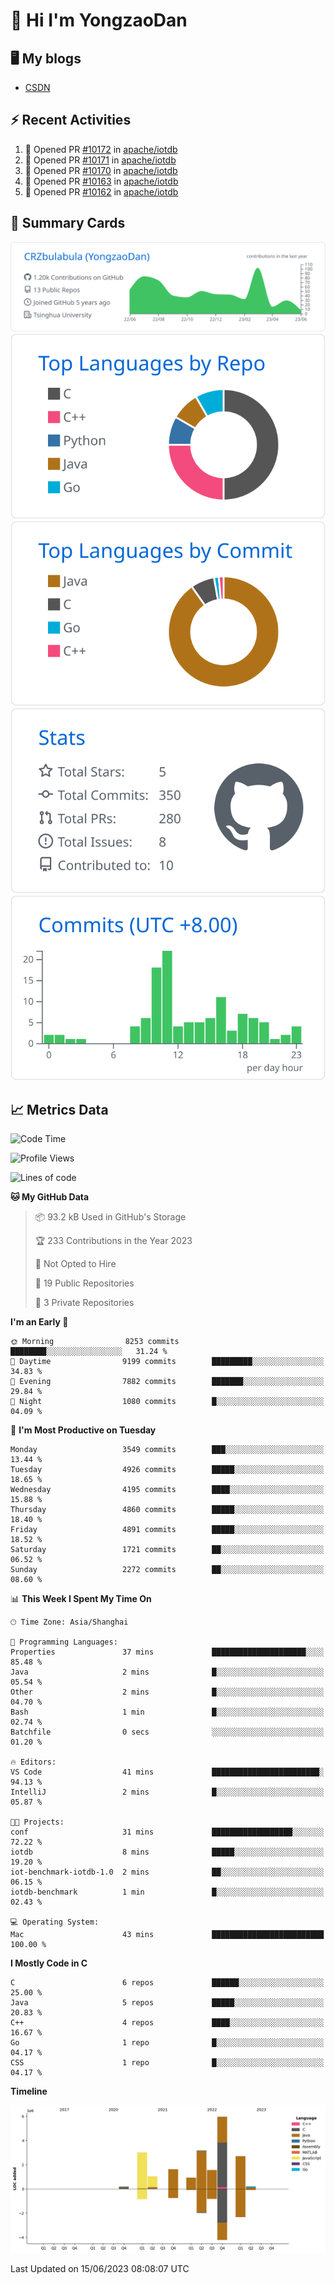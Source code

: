 # 👋 Hi I'm YongzaoDan

## 🖥 My blogs
  + [CSDN](https://blog.csdn.net/CRZbulabula?type=blog)

## ⚡ Recent Activities
<!--START_SECTION:activity-->
1. 💪 Opened PR [#10172](https://github.com/apache/iotdb/pull/10172) in [apache/iotdb](https://github.com/apache/iotdb)
2. 💪 Opened PR [#10171](https://github.com/apache/iotdb/pull/10171) in [apache/iotdb](https://github.com/apache/iotdb)
3. 💪 Opened PR [#10170](https://github.com/apache/iotdb/pull/10170) in [apache/iotdb](https://github.com/apache/iotdb)
4. 💪 Opened PR [#10163](https://github.com/apache/iotdb/pull/10163) in [apache/iotdb](https://github.com/apache/iotdb)
5. 💪 Opened PR [#10162](https://github.com/apache/iotdb/pull/10162) in [apache/iotdb](https://github.com/apache/iotdb)
<!--END_SECTION:activity-->

## 🎑 Summary Cards

[![](https://raw.githubusercontent.com/CRZbulabula/CRZbulabula/main/profile-summary-card-output/github/0-profile-details.svg)](https://github.com/vn7n24fzkq/github-profile-summary-cards)
[![](https://raw.githubusercontent.com/CRZbulabula/CRZbulabula/main/profile-summary-card-output/github/1-repos-per-language.svg)](https://github.com/vn7n24fzkq/github-profile-summary-cards) [![](https://raw.githubusercontent.com/CRZbulabula/CRZbulabula/main/profile-summary-card-output/github/2-most-commit-language.svg)](https://github.com/vn7n24fzkq/github-profile-summary-cards)
[![](https://raw.githubusercontent.com/CRZbulabula/CRZbulabula/main/profile-summary-card-output/github/3-stats.svg)](https://github.com/vn7n24fzkq/github-profile-summary-cards) [![](https://raw.githubusercontent.com/CRZbulabula/CRZbulabula/main/profile-summary-card-output/github/4-productive-time.svg)](https://github.com/vn7n24fzkq/github-profile-summary-cards)

## 📈 Metrics Data

<!--START_SECTION:waka-->
![Code Time](http://img.shields.io/badge/Code%20Time-187%20hrs%2022%20mins-blue)

![Profile Views](http://img.shields.io/badge/Profile%20Views-0-blue)

![Lines of code](https://img.shields.io/badge/From%20Hello%20World%20I%27ve%20Written-20.4%20million%20lines%20of%20code-blue)

**🐱 My GitHub Data** 

> 📦 93.2 kB Used in GitHub's Storage 
 > 
> 🏆 233 Contributions in the Year 2023
 > 
> 🚫 Not Opted to Hire
 > 
> 📜 19 Public Repositories 
 > 
> 🔑 3 Private Repositories 
 > 
**I'm an Early 🐤** 

```text
🌞 Morning                8253 commits        ████████░░░░░░░░░░░░░░░░░   31.24 % 
🌆 Daytime                9199 commits        █████████░░░░░░░░░░░░░░░░   34.83 % 
🌃 Evening                7882 commits        ███████░░░░░░░░░░░░░░░░░░   29.84 % 
🌙 Night                  1080 commits        █░░░░░░░░░░░░░░░░░░░░░░░░   04.09 % 
```
📅 **I'm Most Productive on Tuesday** 

```text
Monday                   3549 commits        ███░░░░░░░░░░░░░░░░░░░░░░   13.44 % 
Tuesday                  4926 commits        █████░░░░░░░░░░░░░░░░░░░░   18.65 % 
Wednesday                4195 commits        ████░░░░░░░░░░░░░░░░░░░░░   15.88 % 
Thursday                 4860 commits        █████░░░░░░░░░░░░░░░░░░░░   18.40 % 
Friday                   4891 commits        █████░░░░░░░░░░░░░░░░░░░░   18.52 % 
Saturday                 1721 commits        ██░░░░░░░░░░░░░░░░░░░░░░░   06.52 % 
Sunday                   2272 commits        ██░░░░░░░░░░░░░░░░░░░░░░░   08.60 % 
```


📊 **This Week I Spent My Time On** 

```text
🕑︎ Time Zone: Asia/Shanghai

💬 Programming Languages: 
Properties               37 mins             █████████████████████░░░░   85.48 % 
Java                     2 mins              █░░░░░░░░░░░░░░░░░░░░░░░░   05.54 % 
Other                    2 mins              █░░░░░░░░░░░░░░░░░░░░░░░░   04.70 % 
Bash                     1 min               █░░░░░░░░░░░░░░░░░░░░░░░░   02.74 % 
Batchfile                0 secs              ░░░░░░░░░░░░░░░░░░░░░░░░░   01.20 % 

🔥 Editors: 
VS Code                  41 mins             ████████████████████████░   94.13 % 
IntelliJ                 2 mins              █░░░░░░░░░░░░░░░░░░░░░░░░   05.87 % 

🐱‍💻 Projects: 
conf                     31 mins             ██████████████████░░░░░░░   72.22 % 
iotdb                    8 mins              █████░░░░░░░░░░░░░░░░░░░░   19.20 % 
iot-benchmark-iotdb-1.0  2 mins              ██░░░░░░░░░░░░░░░░░░░░░░░   06.15 % 
iotdb-benchmark          1 min               █░░░░░░░░░░░░░░░░░░░░░░░░   02.43 % 

💻 Operating System: 
Mac                      43 mins             █████████████████████████   100.00 % 
```

**I Mostly Code in C** 

```text
C                        6 repos             ██████░░░░░░░░░░░░░░░░░░░   25.00 % 
Java                     5 repos             █████░░░░░░░░░░░░░░░░░░░░   20.83 % 
C++                      4 repos             ████░░░░░░░░░░░░░░░░░░░░░   16.67 % 
Go                       1 repo              █░░░░░░░░░░░░░░░░░░░░░░░░   04.17 % 
CSS                      1 repo              █░░░░░░░░░░░░░░░░░░░░░░░░   04.17 % 
```



**Timeline**

![Lines of Code chart](https://raw.githubusercontent.com/CRZbulabula/CRZbulabula/main/assets/bar_graph.png)


 Last Updated on 15/06/2023 08:08:07 UTC
<!--END_SECTION:waka-->

